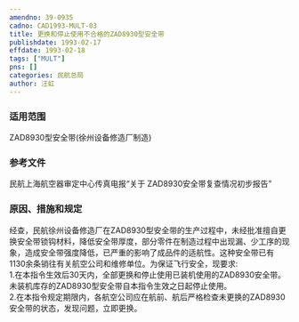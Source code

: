 ```yaml
---
amendno: 39-0935  
cadno: CAD1993-MULT-03  
title: 更换和停止使用不合格的ZAD8930型安全带  
publishdate: 1993-02-17  
effdate: 1993-02-18  
tags: ["MULT"]  
pns: []  
categories: 民航总局  
author: 汪虹  
---
```

  
### 适用范围  
ZAD8930型安全带(徐州设备修造厂制造)  
  
<!--more-->  
### 参考文件  
民航上海航空器审定中心传真电报“关于 ZAD8930安全带复查情况初步报告”  
  
### 原因、措施和规定  
经查，民航徐州设备修造厂在ZAD8930型安全带的生产过程中，未经批准擅自更换安全带锁钩材料，降低安全带厚度，部分零件在制造过程中出现漏、少工序的现象，造成安全带强度降低，已严重的影响了成品件的适航性。这种安全带已有1130余条销往有关航空公司和维修单位。为保证飞行安全，现要求:  
    1.在本指令生效后30天内，全部更换和停止使用已装机使用的ZAD8930安全带。未装机库存的ZAD8930型安全带自本指令生效之日起停止使用。  
    2.在本指令规定期限内，各航空公司应在航前、航后严格检查未更换的ZAD8930安全带的状态，发现问题，立即更换。  
  
